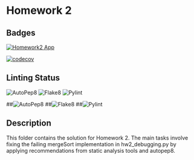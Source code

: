 # Homework 2

## Badges

[![Homework2 App](https://github.com/Software-Engineering-2024-Group/Homeworks/actions/workflows/hw2-app.yml/badge.svg)](https://github.com/Software-Engineering-2024-Group/Homeworks/actions/workflows/hw2-app.yml)

[![codecov](https://codecov.io/gh/Software-Engineering-2024-Group/Homework/graph/badge.svg?token=UNU21ZEC8U)](https://codecov.io/gh/Software-Engineering-2024-Group/Homework)

## Linting Status

![AutoPep8](https://github.com/Software-Engineering-2024-Group/Homeworks/actions/workflows/hw2-autopep8.yml/badge.svg)
![Flake8](https://github.com/Software-Engineering-2024-Group/Homeworks/actions/workflows/hw2-flake8.yml/badge.svg)
![Pylint](https://github.com/Software-Engineering-2024-Group/Homeworks/actions/workflows/hw2-pylint.yml/badge.svg)

##![AutoPep8]([https://github.com/Software-Engineering-2024-Group/Homeworks/actions/workflows/hw2-autopep8.yml/badge.svg)
##![Flake8](https://github.com/Software-Engineering-2024-Group/Homeworks/actions/workflows/hw2-flake8.yml/badge.svg)
##![Pylint](https://github.com/Software-Engineering-2024-Group/Homeworks/actions/workflows/hw2-pylint.yml/badge.svg)

## Description

This folder contains the solution for Homework 2. The main tasks involve fixing the failing mergeSort implementation in hw2_debugging.py by applying recommendations from static analysis tools and autopep8. 
